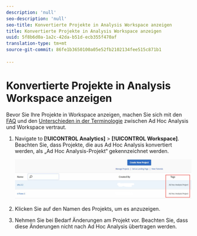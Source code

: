 ```yaml
---
description: 'null'
seo-description: 'null'
seo-title: Konvertierte Projekte in Analysis Workspace anzeigen
title: Konvertierte Projekte in Analysis Workspace anzeigen
uuid: 5f8b6d0a-1a2c-42da-b51d-ecb355f470af
translation-type: tm+mt
source-git-commit: 86fe1b3650100a05e52fb2102134fee515c871b1

---
```



# Konvertierte Projekte in Analysis Workspace anzeigen

Bevor Sie Ihre Projekte in Workspace anzeigen, machen Sie sich mit den [FAQ](../../../analyze/ad-hoc-analysis/c-aha-project-converter/aha2aw-converter-faq.md#topic_8231595303AD403E9322645A63632D57) und den [Unterschieden in der Terminologie](../../../analyze/ad-hoc-analysis/c-aha-project-converter/aha2aw-converter-faq.md#topic_8231595303AD403E9322645A63632D57) zwischen Ad Hoc Analysis und Workspace vertraut.

1. Navigate to **[!UICONTROL Analytics]** &gt; **[!UICONTROL Workspace]**. Beachten Sie, dass Projekte, die aus Ad Hoc Analysis konvertiert werden, als „Ad Hoc Analysis-Projekt“ gekennzeichnet werden.

   ![](assets/view_aha_in_aw.png)

1. Klicken Sie auf den Namen des Projekts, um es anzuzeigen.
1. Nehmen Sie bei Bedarf Änderungen am Projekt vor. Beachten Sie, dass diese Änderungen nicht nach Ad Hoc Analysis übertragen werden.

